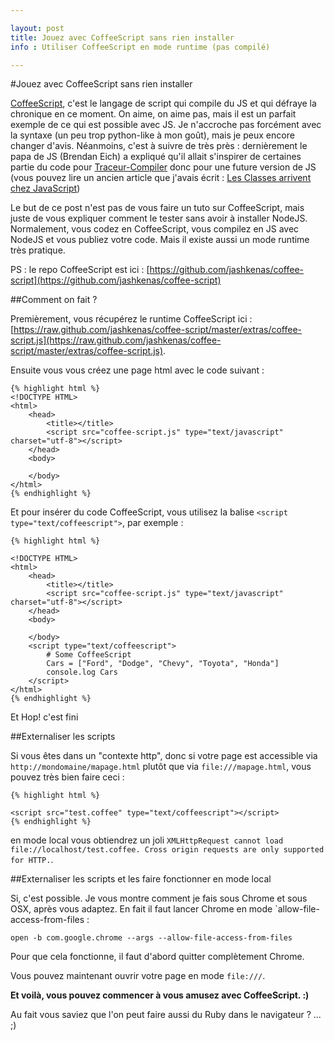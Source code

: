 ```yaml
---

layout: post
title: Jouez avec CoffeeScript sans rien installer
info : Utiliser CoffeeScript en mode runtime (pas compilé)

---
```


#Jouez avec CoffeeScript sans rien installer

[CoffeeScript](http://jashkenas.github.com/coffee-script/), c'est le langage de script qui compile du JS et qui défraye la chronique en ce moment. On aime, on aime pas, mais il est un parfait exemple de ce qui est possible avec JS. Je n'accroche pas forcément avec la syntaxe (un peu trop python-like à mon goût), mais je peux encore changer d'avis. Néanmoins, c'est à suivre de très près : dernièrement le papa de JS (Brendan Eich) a expliqué qu'il allait s'inspirer de certaines partie du code pour [Traceur-Compiler](http://code.google.com/p/traceur-compiler/) donc pour une future version de JS (vous pouvez lire un ancien article que j'avais écrit : [Les Classes arrivent chez JavaScript](https://github.com/k33g/articles/blob/master/2011-05-06-TRACEUR-COMPILER.md))

Le but de ce post n'est pas de vous faire un tuto sur CoffeeScript, mais juste de vous expliquer comment le tester sans avoir à installer NodeJS. Normalement, vous codez en CoffeeScript, vous compilez en JS avec NodeJS et vous publiez votre code. Mais il existe aussi un mode runtime très pratique.

PS : le repo CoffeeScript est ici : [https://github.com/jashkenas/coffee-script](https://github.com/jashkenas/coffee-script)

##Comment on fait ?

Premièrement, vous récupérez le runtime CoffeeScript ici : [https://raw.github.com/jashkenas/coffee-script/master/extras/coffee-script.js](https://raw.github.com/jashkenas/coffee-script/master/extras/coffee-script.js).

Ensuite vous vous créez une page html avec le code suivant :

    {% highlight html %}
    <!DOCTYPE HTML>
    <html>
        <head>
            <title></title>
            <script src="coffee-script.js" type="text/javascript" charset="utf-8"></script>
        </head>
        <body>

        </body>
    </html>
    {% endhighlight %}

Et pour insérer du code CoffeeScript, vous utilisez la balise `<script type="text/coffeescript">`, par exemple :

    {% highlight html %}

    <!DOCTYPE HTML>
    <html>
        <head>
            <title></title>
            <script src="coffee-script.js" type="text/javascript" charset="utf-8"></script>
        </head>
        <body>

        </body>
        <script type="text/coffeescript">
            # Some CoffeeScript
            Cars = ["Ford", "Dodge", "Chevy", "Toyota", "Honda"]
            console.log Cars
        </script>
    </html>
    {% endhighlight %}

Et Hop! c'est fini

##Externaliser les scripts

Si vous êtes dans un "contexte http", donc si votre page est accessible via `http://mondomaine/mapage.html` plutôt que via `file:///mapage.html`, vous pouvez très bien faire ceci :

    {% highlight html %}

    <script src="test.coffee" type="text/coffeescript"></script>
    {% endhighlight %}

en mode local vous obtiendrez un joli `XMLHttpRequest cannot load file://localhost/test.coffee. Cross origin requests are only supported for HTTP.`.

##Externaliser les scripts et les faire fonctionner en mode local

Si, c'est possible. Je vous montre comment je fais sous Chrome et sous OSX, après vous adaptez. En fait il faut lancer Chrome en mode `allow-file-access-from-files :

    open -b com.google.chrome --args --allow-file-access-from-files

Pour que cela fonctionne, il faut d'abord quitter complètement Chrome.

Vous pouvez maintenant ouvrir votre page en mode `file:///`.

**Et voilà, vous pouvez commencer à vous amusez avec CoffeeScript. :)**

Au fait vous saviez que l'on peut faire aussi du Ruby dans le navigateur ? ... ;)